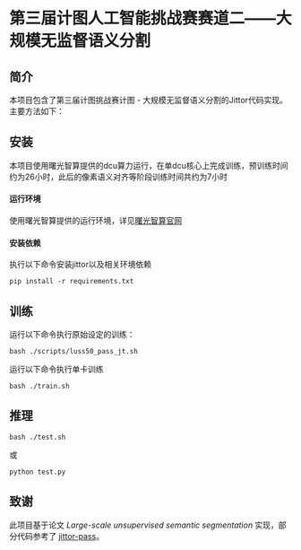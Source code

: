 # 第三届计图人工智能挑战赛赛道二——大规模无监督语义分割

<!-- | 标题名称包含赛题、方法 -->

<!-- ![主要结果](https://s3.bmp.ovh/imgs/2022/04/19/440f015864695c92.png) -->

<!-- ｜展示方法的流程特点或者主要结果等 -->

## 简介

<!-- | 简单介绍项目背景、项目特点 -->

本项目包含了第三届计图挑战赛计图 - 大规模无监督语义分割的Jittor代码实现。主要方法如下：

## 安装 

<!-- | 介绍基本的硬件需求、运行环境、依赖安装方法 -->

本项目使用曙光智算提供的dcu算力运行，在单dcu核心上完成训练，预训练时间约为26小时，此后的像素语义对齐等阶段训练时间共约为7小时

#### 运行环境

使用曙光智算提供的运行环境，详见[曙光智算官网](https://ac.sugon.com/home/index.html)

#### 安装依赖

执行以下命令安装jittor以及相关环境依赖

```
pip install -r requirements.txt
```

<!-- #### 预训练模型 -->



## 训练

<!-- ｜ 介绍模型训练的方法 -->

运行以下命令执行原始设定的训练：

```shell
bash ./scripts/luss50_pass_jt.sh
```

运行以下命令执行单卡训练

```shell
bash ./train.sh
```


## 推理

<!-- ｜ 介绍模型推理、测试、或者评估的方法 -->

```shell
bash ./test.sh
```

或

```shell
python test.py
```

## 致谢

<!-- | 对参考的论文、开源库予以致谢，可选 -->

此项目基于论文 *Large-scale unsupervised semantic segmentation* 实现，部分代码参考了 [jittor-pass](https://github.com/LUSSeg/PASS/tree/jittor)。

<!-- ## 注意事项

点击项目的“设置”，在Description一栏中添加项目描述，需要包含“jittor”字样。同时在Topics中需要添加jittor。

![image-20220419164035639](https://s3.bmp.ovh/imgs/2022/04/19/6a3aa627eab5f159.png) -->
